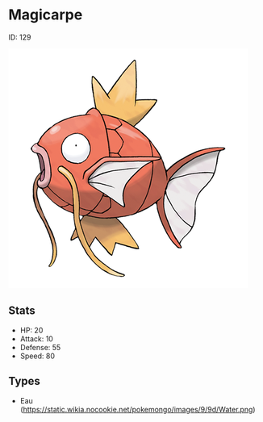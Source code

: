 # Magicarpe


ID: 129

![](https://raw.githubusercontent.com/PokeAPI/sprites/master/sprites/pokemon/other/official-artwork/129.png "Magicarpe")

## Stats


 - HP: 20
 - Attack: 10
 - Defense: 55
 - Speed: 80

## Types


 - Eau (https://static.wikia.nocookie.net/pokemongo/images/9/9d/Water.png)
